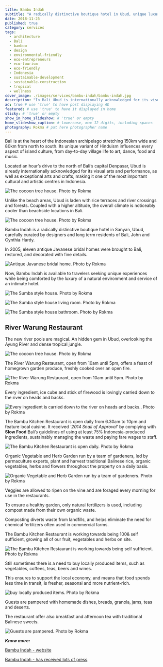 ```yaml
---
title: Bambu Indah
subtitle: "A radically distinctive boutique hotel in Ubud, unique luxury experience in a lush natural environment. Dense tropical jungle and river pools."
date: 2018-11-25
published: true
category: services
tags:
  - architecture
  - Bali
  - bamboo
  - design
  - environmental-friendly
  - eco-entrepreneurs
  - eco-tourism
  - eco-friendly
  - Indonesia
  - sustainable-development
  - sustainable-construction
  - tropical
  - wellness
cover_image: ./images/services/bambu-indah/bambu-indah.jpg
description: "In Bali Ubud is internationally acknowledged for its visual arts, performances and crafts, making it an atractive cultural and artistic centres in Indonesia." # max 160 digits cos dunno how to trim it, yet......
ad: true # use 'true' to have post displaying AD
featured: # use 'true' to have it displayed in home
sticky: # 'true' or empty
show_in_home_slideshow: # 'true' or empty
home_slideshow_caption: # lowercase, max 12 digits, including spaces
photography: Rokma # put here photographer name
---
```



Bali is  at the heart of the Indonesian archipelago stretching 150km wide and 80km from north to south. Its unique variant of Hinduism influences every aspect of island culture, from day-to-day village life to art, dance, food and music.


Located an hour’s drive to the north of Bali’s capital Denpasar, Ubud is already internationally acknowledged for its visual arts and performance, as well as exceptional arts and crafts, making it one of the most important cultural and artistic centres in Indonesia.

![The cocoon tree house. Photo by Rokma](./images/services/bambu-indah/bambu-indah-05.jpg)

Unlike the beach areas, Ubud is laden with rice terraces and river crossings and forests. Coupled with a higher altitude, the overall climate is noticeably cooler than beachside locations in Bali.

![The cocoon tree house. Photo by Rokma](./images/services/bambu-indah/bambu-indah-06.jpg)

Bambu Indah is a radically distinctive boutique hotel in Sanyan, Ubud, carefully curated by designers and long term residents of Bali, John and Cynthia Hardy.

In 2005, eleven antique Javanese bridal homes were brought to Bali, restored, and decorated with fine details.

![Antique Javanese bridal home. Photo by Rokma](./images/services/bambu-indah/bambu-indah-07.jpg)

Now, Bambu Indah is available to travelers seeking unique experiences while being comforted by the luxury of a natural environment and service of an intimate hotel.

![The Sumba style house. Photo by Rokma](./images/services/bambu-indah/bambu-indah-11.jpg)


![The Sumba style house living room. Photo by Rokma](./images/services/bambu-indah/bambu-indah-12.jpg)


![The Sumba style house bathroom. Photo by Rokma](./images/services/bambu-indah/bambu-indah-13.jpg)



## River Warung Restaurant

The new river pools are magical. An hidden gem in Ubud, overlooking the Ayung River and dense tropical jungle.

![The cocoon tree house. Photo by Rokma](./images/services/bambu-indah/bambu-indah-10.jpg)

The River Warung Restaurant, open from 10am until 5pm, offers a feast of homegrown garden produce, freshly cooked over an open fire.

![The River Warung Restaurant, open from 10am until 5pm. Photo by Rokma](./images/services/bambu-indah/bambu-indah-03.jpg)

Every ingredient, ice cube and stick of firewood is lovingly carried down to the river on heads and backs.

![Every ingredient is carried down to the river on heads and backs.. Photo by Rokma](./images/services/bambu-indah/bambu-indah-02.jpg)

The Bambu Kitchen Restaurant is open daily from 6.30am to 10pm and feature local cuisine. It received _'2014 Snail of Approval'_ by complying with **Slow Food** Bali’s guidelines of using at least 75% Indonesia-produced ingredients, sustainably managing the waste and paying fare wages to staff.

![The Bambu Kitchen Restaurant is open daily. Photo by Rokma](./images/services/bambu-indah/bambu-indah-08.jpg)

Organic Vegetable and Herb Garden run by a team of gardeners, led by permaculture experts, plant and harvest traditional Balinese rice, organic vegetables, herbs and flowers throughout the property on a daily basis.

![Organic Vegetable and Herb Garden run by a team of gardeners. Photo by Rokma](./images/services/bambu-indah/bambu-indah-09.jpg)


Veggies are allowed to ripen on the vine and are foraged every morning for use in the restaurants.

To ensure a healthy garden, only natural fertilizers is used, including compost made from their own organic waste.

Composting diverts waste from landfills, and helps eliminate the need for chemical fertilizers often used in commercial farms.

The Bambu Kitchen Restaurant is working towards being 100& self sufficient, growing all of our fruit, vegetables and herbs on site.


![The Bambu Kitchen Restaurant is working towards being self sufficient. Photo by Rokma](./images/services/bambu-indah/bambu-indah-14.jpg)

Still sometimes there is a need to buy locally produced items, such as vegetables, coffees, teas, beers and wines.

This ensures to support the local economy, and means that food spends less time in transit, is fresher, seasonal and more nutrient-rich.


![buy locally produced items. Photo by Rokma](./images/services/bambu-indah/bambu-indah-15.jpg)


Guests are pampered with homemade dishes, breads, granola, jams, teas and deserts.

The restaurant offer also breakfast and afternoon tea with traditional Balinese sweets.

![Guests are pampered. Photo by Rokma](./images/services/bambu-indah/bambu-indah-16.jpg)



**_Know more:_**

[Bambu Indah -  website](http://bambuindah.com/)

[Bambu Indah - has received lots of press](http://bambuindah.com/press/)

